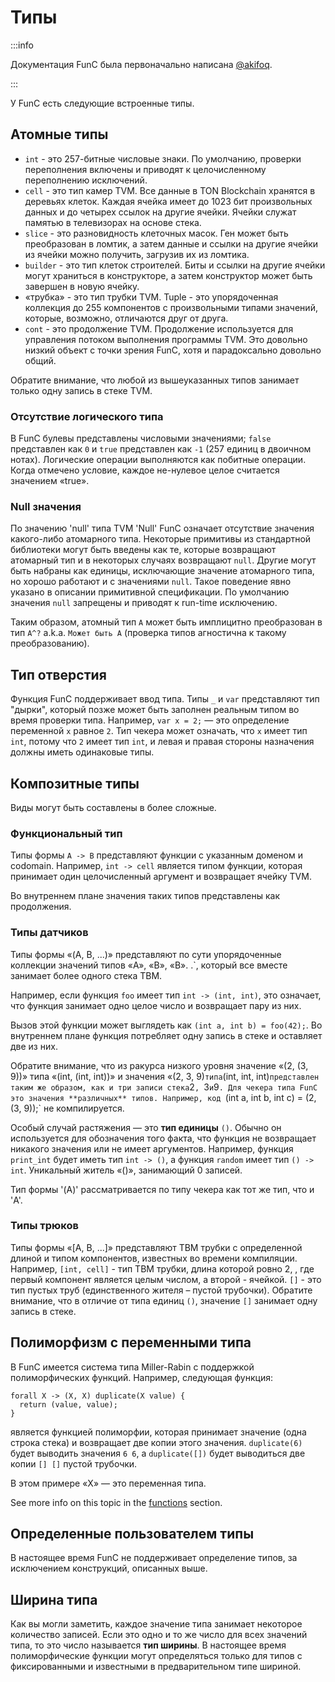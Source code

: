 # Типы

:::info

Документация FunC была первоначально написана [@akifoq](https://github.com/akifoq).

:::

У FunC есть следующие встроенные типы.

## Атомные типы

- `int` - это 257-битные числовые знаки. По умолчанию, проверки переполнения включены и приводят к целочисленному переполнению исключений.
- `cell` - это тип камер TVM. Все данные в TON Blockchain хранятся в деревьях клеток. Каждая ячейка имеет до 1023 бит произвольных данных и до четырех ссылок на другие ячейки. Ячейки служат памятью в телевизорах на основе стека.
- `slice` - это разновидность клеточных масок. Ген может быть преобразован в ломтик, а затем данные и ссылки на другие ячейки из ячейки можно получить, загрузив их из ломтика.
- `builder` - это тип клеток строителей. Биты и ссылки на другие ячейки могут храниться в конструкторе, а затем конструктор может быть завершен в новую ячейку.
- «трубка» - это тип трубки TVM. Tuple - это упорядоченная коллекция до 255 компонентов с произвольными типами значений, которые, возможно, отличаются друг от друга.
- `cont` - это продолжение TVM. Продолжение используется для управления потоком выполнения программы TVM. Это довольно низкий объект с точки зрения FunC, хотя и парадоксально довольно общий.

Обратите внимание, что любой из вышеуказанных типов занимает только одну запись в стеке TVM.

### Отсутствие логического типа

В FunC булевы представлены числовыми значениями; `false` представлен как `0` и `true` представлен как `-1` (257 единиц в двоичном нотах). Логические операции выполняются как побитные операции. Когда отмечено условие, каждое не-нулевое целое считается значением «true».

### Null значения

По значению 'null' типа TVM 'Null' FunC означает отсутствие значения какого-либо атомарного типа. Некоторые примитивы из стандартной библиотеки могут быть введены как те, которые возвращают атомарный тип и в некоторых случаях возвращают `null`. Другие могут быть набраны как единицы, исключающие значение атомарного типа, но хорошо работают и с значениями `null`. Такое поведение явно указано в описании примитивной спецификации. По умолчанию значения `null` запрещены и приводят к run-time исключению.

Таким образом, атомный тип `A` может быть имплицитно преобразован в тип `A^?` a.k.a. `Может быть А` (проверка типов агностична к такому преобразованию).

## Тип отверстия

Функция FunC поддерживает ввод типа. Типы `_` и `var` представляют тип "дырки", который позже может быть заполнен реальным типом во время проверки типа. Например, `var x = 2;` — это определение переменной `x` равное `2`. Тип чекера может означать, что `x` имеет тип `int`, потому что `2` имеет тип `int`, и левая и правая стороны назначения должны иметь одинаковые типы.

## Композитные типы

Виды могут быть составлены в более сложные.

### Функциональный тип

Типы формы `A -> B` представляют функции с указанным доменом и codomain. Например, `int -> cell` является типом функции, которая принимает один целочисленный аргумент и возвращает ячейку TVM.

Во внутреннем плане значения таких типов представлены как продолжения.

### Типы датчиков

Типы формы «(A, B, ...)» представляют по сути упорядоченные коллекции значений типов «A», «B», «B». .\`, который все вместе занимает более одного стека ТВМ.

Например, если функция `foo` имеет тип `int -> (int, int)`, это означает, что функция занимает одно целое число и возвращает пару из них.

Вызов этой функции может выглядеть как `(int a, int b) = foo(42);`. Во внутреннем плане функция потребляет одну запись в стеке и оставляет две из них.

Обратите внимание, что из ракурса низкого уровня значение «(2, (3, 9))» типа «(int, (int, int))» и значения «(2, 3, 9)`типа`(int, int, int)`представлен таким же образом, как и три записи стека`2`, `3`и`9`. Для чекера типа FunC это значения **различных** типов. Например, код `(int a, int b, int c) = (2, (3, 9));\` не компилируется.

Особый случай растяжения — это **тип единицы** `()`. Обычно он используется для обозначения того факта, что функция не возвращает никакого значения или не имеет аргументов. Например, функция `print_int` будет иметь тип `int -> ()`, а функция `random` имеет тип `() -> int`. Уникальный житель «()», занимающий 0 записей.

Тип формы '(A)' рассматривается по типу чекера как тот же тип, что и 'A'.

### Типы трюков

Типы формы «[A, B, ...]» представляют ТВМ трубки с определенной длиной и типом компонентов, известных во времени компиляции. Например, `[int, cell]` - тип ТВМ трубки, длина которой ровно 2, , где первый компонент является целым числом, а второй - ячейкой. `[]` - это тип пустых труб (единственного жителя – пустой трубочки). Обратите внимание, что в отличие от типа единиц `()`, значение `[]` занимает одну запись в стеке.

## Полиморфизм с переменными типа

В FunC имеется система типа Miller-Rabin с поддержкой полиморфических функций. Например, следующая функция:

```func
forall X -> (X, X) duplicate(X value) {
  return (value, value);
}
```

является функцией полиморфии, которая принимает значение (одна строка стека) и возвращает две копии этого значения. `duplicate(6)` будет выводить значения `6 6`, а `duplicate([])` будет выводиться две копии `[] []` пустой трубочки.

В этом примере «X» — это переменная типа.

See more info on this topic in the [functions](/v3/documentation/smart-contracts/func/docs/functions#polymorphism-with-forall) section.

## Определенные пользователем типы

В настоящее время FunC не поддерживает определение типов, за исключением конструкций, описанных выше.

## Ширина типа

Как вы могли заметить, каждое значение типа занимает некоторое количество записей. Если это одно и то же число для всех значений типа, то это число называется **тип ширины**. В настоящее время полиморфические функции могут определяться только для типов с фиксированными и известными в предварительном типе шириной.
